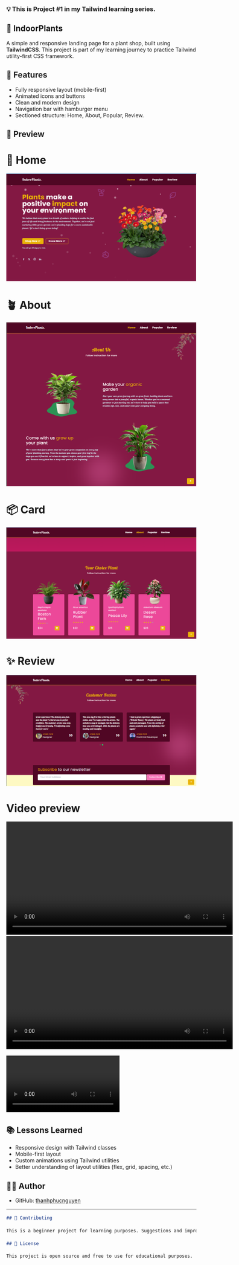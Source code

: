 ### 💡 This is Project #1 in my Tailwind learning series.

## 🌿 IndoorPlants

A simple and responsive landing page for a plant shop, built using **TailwindCSS**.
This project is part of my learning journey to practice Tailwind utility-first CSS framework.

## 🚀 Features

- Fully responsive layout (mobile-first)
- Animated icons and buttons
- Clean and modern design
- Navigation bar with hamburger menu
- Sectioned structure: Home, About, Popular, Review.

## 📸 Preview

# 🌿 Home

![Home](./assets/img/preview_home.PNG)

# 🪴 About

![About](./assets/img/preview_about.PNG)

# 📦 Card

![Card](./assets/img/preview_card.PNG)

# ✨ Review

![Review](./assets/img/preview_reviews.PNG)

# Video preview

<video width="600" controls>
  <source src="/assets/img/Preview.mp4" type="video/mp4">
</video>

<video width="600" controls>
  <source src="/assets/img/Preview_responsive.mp4" type="video/mp4">
</video>



![Video](./assets/img/Preview_responsive.mp4)

## 📚 Lessons Learned

- Responsive design with Tailwind classes
- Mobile-first layout
- Custom animations using Tailwind utilities
- Better understanding of layout utilities (flex, grid, spacing, etc.)

## 🧑‍💻 Author

- GitHub: [thanhphucnguyen](https://github.com/thanhphucnguyen-dev)

---

```markdown
## 🤝 Contributing

This is a beginner project for learning purposes. Suggestions and improvements are welcome!

## 📜 License

This project is open source and free to use for educational purposes.
```
